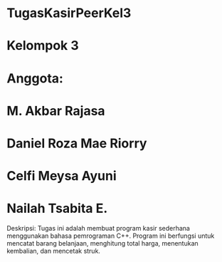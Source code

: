 # TugasKasirPeerKel3

# Kelompok 3

# Anggota:
# M. Akbar Rajasa
# Daniel Roza Mae Riorry
# Celfi Meysa Ayuni
# Nailah Tsabita E.

Deskripsi:
Tugas ini adalah membuat program kasir sederhana menggunakan bahasa pemrograman C++. Program ini berfungsi untuk mencatat barang belanjaan, menghitung total harga, menentukan kembalian, dan mencetak struk.


